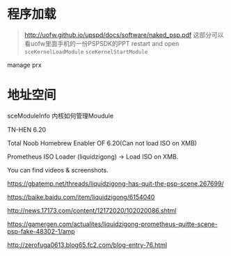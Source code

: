 # 程序加载
> http://uofw.github.io/upspd/docs/software/naked_psp.pdf
这部分可以看uofw里面手机的一份PSPSDK的PPT
restart and open
`sceKernelLoadModule`
`sceKernelStartModule`

manage prx

# 地址空间

sceModuleInfo
内核如何管理Moudule


TN-HEN 6.20

Total Noob Homebrew Enabler OF 6.20(Can not load ISO on XMB)

Prometheus ISO Loader (liquidzigong)
-> Load ISO on XMB.

You can find videos & screenshots.

https://gbatemp.net/threads/liquidzigong-has-quit-the-psp-scene.267699/

https://baike.baidu.com/item/liquidzigong/6154040

http://news.17173.com/content/12172020/102020086.shtml

https://gamergen.com/actualites/liquidzigong-prometheus-quitte-scene-psp-fake-48302-1/amp

http://zerofuga0613.blog65.fc2.com/blog-entry-76.html
